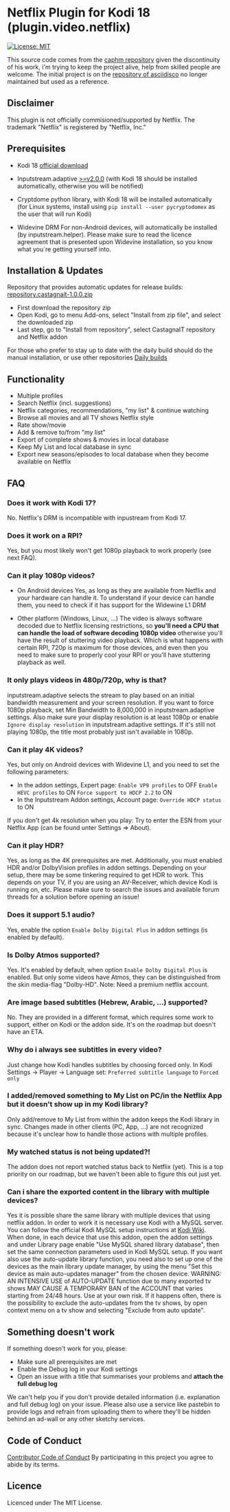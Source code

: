 # Netflix Plugin for Kodi 18 (plugin.video.netflix)


[![License: MIT](https://img.shields.io/badge/License-MIT-yellow.svg)](https://opensource.org/licenses/MIT)

This source code comes from the [caphm repository](https://github.com/caphm/plugin.video.netflix) given the discontinuity of his work, i'm trying to keep the project alive, help from skilled people are welcome.
The initial project is on the [repository of asciidisco](https://github.com/asciidisco/plugin.video.netflix) no longer maintained but used as a reference.

## Disclaimer

This plugin is not officially commisioned/supported by Netflix.
The trademark "Netflix" is registered by "Netflix, Inc."

## Prerequisites

- Kodi 18 [official download](https://kodi.tv/download)
- Inputstream.adaptive [>=v2.0.0](https://github.com/peak3d/inputstream.adaptive)
  (with Kodi 18 should be installed automatically, otherwise you will be notified)
- Cryptdome python library, with Kodi 18 will be installed automatically
(for Linux systems, install using `pip install --user pycryptodomex` as the user that will run Kodi)

- Widevine DRM
For non-Android devices, will automatically be installed (by inputstream.helper).
Please make sure to read the licence agreement that is presented upon Widevine installation, so you know what you´re getting yourself into.

## Installation & Updates

Repository that provides automatic updates for release builds:
[repository.castagnait-1.0.0.zip](https://github.com/castagnait/repository.castagnait/raw/master/repository.castagnait-1.0.0.zip)

- First download the repository zip
- Open Kodi, go to menu Add-ons, select "Install from zip file", and select the downloaded zip
- Last step, go to "Install from repository", select CastagnaIT repository and Netflix addon

For those who prefer to stay up to date with the daily build should do the manual installation, or use other repositories
[Daily builds](http://www.mediafire.com/folder/vifnw8ve44bi7/KodiNetflixAddon)

## Functionality

- Multiple profiles
- Search Netflix (incl. suggestions)
- Netflix categories, recommendations, "my list" & continue watching
- Browse all movies and all TV shows Netflix style
- Rate show/movie
- Add & remove to/from "my list"
- Export of complete shows & movies in local database
- Keep My List and local database in sync
- Export new seasons/episodes to local database when they become available on Netflix

## FAQ

### Does it work with Kodi 17?
No. Netflix's DRM is incompatible with inpustream from Kodi 17.

### Does it work on a RPI?
Yes, but you most likely won't get 1080p playback to work properly (see next FAQ).

### Can it play 1080p videos?
- On Android devices
Yes, as long as they are available from Netflix and your hardware can handle it.
To understand if your device can handle them, you need to check if it has support for the Widewine L1 DRM

- Other platform (Windows, Linux, ...)
The video is always software decoded due to Netflix licensing restrictions, so **you'll need a CPU that can handle the load of software decoding 1080p video** otherwise you'll have the result of stuttering video playback.
Which is what happens with certain RPI, 720p is maximum for those devices, and even then you need to make sure to properly cool your RPI or you'll have stuttering playback as well.

### It only plays videos in 480p/720p, why is that?
inputstream.adaptive selects the stream to play based on an initial bandwidth measurement and your screen resolution.
If you want to force 1080p playback, set Min Bandwidth to 8,000,000 in inputstream.adaptive settings.
Also make sure your display resolution is at least 1080p or enable `Ignore display resolution` in inputstream.adaptive settings.
If it's still not playing 1080p, the title most probably just isn't available in 1080p.

### Can it play 4K videos?
Yes, but only on Android devices with Widevine L1, and you need to set the following parameters:
- In the addon settings, Expert page:
`Enable VP9 profiles` to OFF
`Enable HEVC profiles` to ON
`Force support to HDCP 2.2` to ON
- In the Inputstream Addon settings, Account page:
`Override HDCP status` to ON

If you don't get 4k resolution when you play:
Try to enter the ESN from your Netflix App (can be found unter Settings => About).

### Can it play HDR?
Yes, as long as the 4K prerequisites are met. Additionally, you must enabled HDR and/or DolbyVision profiles
in addon settings.
Depending on your setup, there may be some tinkering required to get HDR to work. This depends on your TV,
if you are using an AV-Receiver, which device Kodi is running on, etc. Please make sure to search the issues and available forum threads for a solution before opening an issue!

### Does it support 5.1 audio?
Yes, enable the option `Enable Dolby Digital Plus` in addon settings (is enabled by default).

### Is Dolby Atmos supported?
Yes. It's enabled by default, when option `Enable Dolby Digital Plus` is enabled.
But only some videos have Atmos, they can be distinguished from the skin media-flag "Dolby-HD".
Note: Need a premium netflix account.

### Are image based subtitles (Hebrew, Arabic, ...) supported?
No. They are provided in a different format, which requires some work to support, either on Kodi or the addon side.
It's on the roadmap but doesn't have an ETA.

### Why do i always see subtitles in every video?
Just change how Kodi handles subtitles by choosing forced only.
In Kodi Settings -> Player -> Language
set: `Preferred subtitle language` to `Forced only`

### I added/removed something to My List on PC/in the Netflix App but it doesn't show up in my Kodi library?
Only add/remove to My List from within the addon keeps the Kodi library in sync. Changes made in other clients (PC, App, ...) are not recognized because it's unclear how to handle those actions with multiple profiles.

### My watched status is not being updated?!
The addon does not report watched status back to Netflix (yet). This is a top priority on our roadmap, but we haven't been able to figure this out just yet.

### Can i share the exported content in the library with multiple devices?
Yes it is possible share the same library with multiple devices that using netflix addon.
In order to work it is necessary use Kodi with a MySQL server.
You can follow the official Kodi MySQL setup instructions at [Kodi Wiki](https://kodi.wiki/view/MySQL).
When done, in each device that use this addon, open the addon settings and under Library page enable "Use MySQL shared library database",
then set the same connection parameters used in Kodi MySQL setup.
If you want also use the auto-update library function, you need also to set up one of the devices as the main library update manager, by using
the menu "Set this device as main auto-updates manager" from the chosen device.
WARNING: AN INTENSIVE USE of AUTO-UPDATE function due to many exported tv shows MAY CAUSE A TEMPORARY BAN of the ACCOUNT that varies starting from 24/48 hours. Use at your own risk.
If it happens often, there is the possibility to exclude the auto-updates from the tv shows, by open context menu on a tv show and selecting "Exclude from auto update".

## Something doesn't work

If something doesn't work for you, please:
- Make sure all prerequisites are met
- Enable the Debug log in your Kodi settings
- Open an issue with a title that summarises your problems and **attach the full debug log**

We can't help you if you don't provide detailed information (i.e. explanation and full debug log) on your issue.
Please also use a service like pastebin to provide logs and refrain from uploading them to where they'll be hidden behind an ad-wall or any other sketchy services.

## Code of Conduct

[Contributor Code of Conduct](Code_of_Conduct.md)
By participating in this project you agree to abide by its terms.

## Licence

Licenced under The MIT License.
